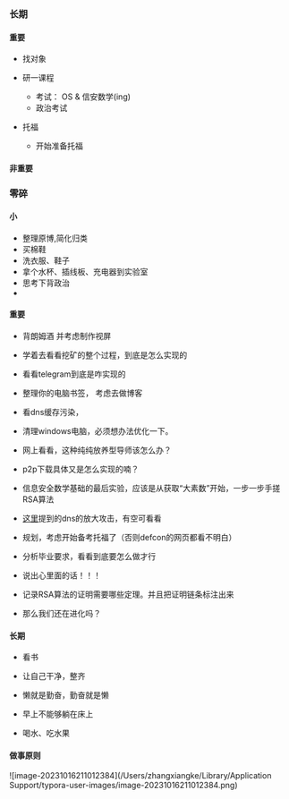 ### 长期





#### 重要

+ 找对象
+ 研一课程
  + 考试： OS & 信安数学(ing)
  + 政治考试
+ 托福

  + 开始准备托福














#### 非重要









### 零碎



#### 小



+ 整理原博,简化归类
+ 买棉鞋
+ 洗衣服、鞋子
+ 拿个水杯、插线板、充电器到实验室
+ 思考下背政治
+ 







#### 重要



+ 背朗姆酒 并考虑制作视屏

+ 学着去看看挖矿的整个过程，到底是怎么实现的

+ 看看telegram到底是咋实现的

+ 整理你的电脑书签， 考虑去做博客

+ 看dns缓存污染，

+ 清理windows电脑，必须想办法优化一下。

+ 网上看看，这种纯纯放养型导师该怎么办？

+ p2p下载具体又是怎么实现的喃？

+ 信息安全数学基础的最后实验，应该是从获取“大素数”开始，一步一步手搓RSA算法

+ [这里](https://indico.dns-oarc.net/event/1/contributions/38/attachments/45/175/slides.pdf)提到的dns的放大攻击，有空可看看

+ 规划，考虑开始备考托福了（否则defcon的网页都看不明白）

+ 分析毕业要求，看看到底要怎么做才行

+ 说出心里面的话！！！

+ 记录RSA算法的证明需要哪些定理。并且把证明链条标注出来

+ 那么我们还在进化吗？

  




#### 长期

+ 看书

+ 让自己干净，整齐

+ 懒就是勤奋，勤奋就是懒

+ 早上不能够躺在床上

+ 喝水、吃水果

  

  



















#### 做事原则





![image-20231016211012384](/Users/zhangxiangke/Library/Application Support/typora-user-images/image-20231016211012384.png)







